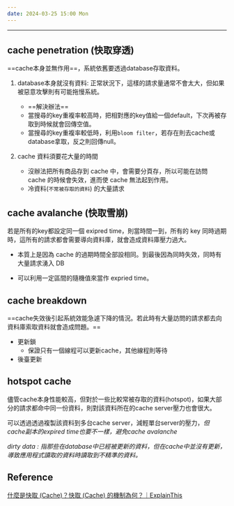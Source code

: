 ```yaml
---
date: 2024-03-25 15:00 Mon
---
```

---
## cache penetration (快取穿透)
==cache本身並無作用==，系統依舊要透過database存取資料。

1. database本身就沒有資料: 正常狀況下，這樣的請求量通常不會太大，但如果被惡意攻擊則有可能拖慢系統。
	+ ==解決辦法==
	+ 當搜尋的key重複率較高時，把相對應的key值給一個default，下次再被存取到時候就會回傳空值。
	+ 當搜尋的key重複率較低時，利用`bloom filter`，若存在則去cache或database拿取，反之則回傳null。
	
2. cache 資料須要花大量的時間 
	- 沒辦法把所有商品存到 cache 中，會需要分頁存，所以可能在訪問 cache 的時候會失效，進而使 cache 無法起到作用。
	- 冷資料(`不常被存取的資料`) 的大量請求
## cache avalanche (快取雪崩)

若是所有的key都設定同一個 exipred time，則當時間一到，所有的 key 同時過期時，這所有的請求都會需要導向資料庫，就會造成資料庫壓力過大。

- 本質上是因為 cache 的過期時間全部設相同。到最後因為同時失效，同時有大量請求湧入 DB
+ 可以利用一定區間的隨機值來當作 expried time。

## cache breakdown 

==cache失效後引起系統效能急遽下降的情況。若此時有大量訪問的請求都去向資料庫索取資料就會造成問題。==

+ 更新鎖 
	+ 保證只有一個線程可以更新cache，其他線程則等待
+ 後臺更新

## hotspot cache

儘管cache本身性能較高，但對於一些比較常被存取的資料(hotspot)，如果大部分的請求都命中同一份資料，則對該資料所在的cache server壓力也會很大。

可以透過透過複製該資料到多台cache server，減輕單台server的壓力，*但cache副本的expired time也要不一樣，避免cache avalanche*

*dirty data : 指那些在database中已經被更新的資料，但在cache中並沒有更新，導致應用程式讀取的資料時讀取到不精準的資料。*
## Reference

[什麼是快取 (Cache)？快取 (Cache) 的機制為何？｜ExplainThis](https://www.explainthis.io/zh-hant/swe/cache-mechanism)
